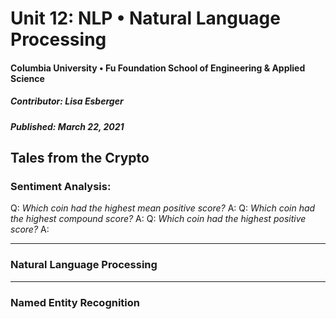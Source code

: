 # Unit 12:  NLP • Natural Language Processing
#### Columbia University • Fu Foundation School of Engineering & Applied Science
##### Contributor:  Lisa Esberger
##### Published:  March 22, 2021

## Tales from the Crypto

### Sentiment Analysis:
Q: *Which coin had the highest mean positive score?*
A:
Q: *Which coin had the highest compound score?*
A:
Q: *Which coin had the highest positive score?*
A:

--------------------------------------
### Natural Language Processing





--------------------------------------
### Named Entity Recognition
